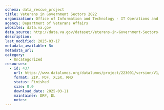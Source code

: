 ```yaml
---
schema: data_rescue_project 
title: Veterans in Government Sectors 2022
organization: Office of Information and Technology - IT Operations and Services (ITOPS)
agency: Department of Veterans Affairs
websites: data.va.gov
data_source: http://data.va.gov/dataset/Veterans-in-Government-Sectors-2022/fizr-xgn8
description: 
last_modified: 2025-03-17
metadata_available: No
metadata_url: 
category:
  - Uncategorized
resources:
  - id: 437
    url: https://www.datalumos.org/datalumos/project/223001/version/V1/view
    format: ZIP, PDF, XLSX, RMD
    status: Finished
    size: 0.0
    download_date: 2025-03-11
    maintainer: DRP, DL
    notes: 
---
```

